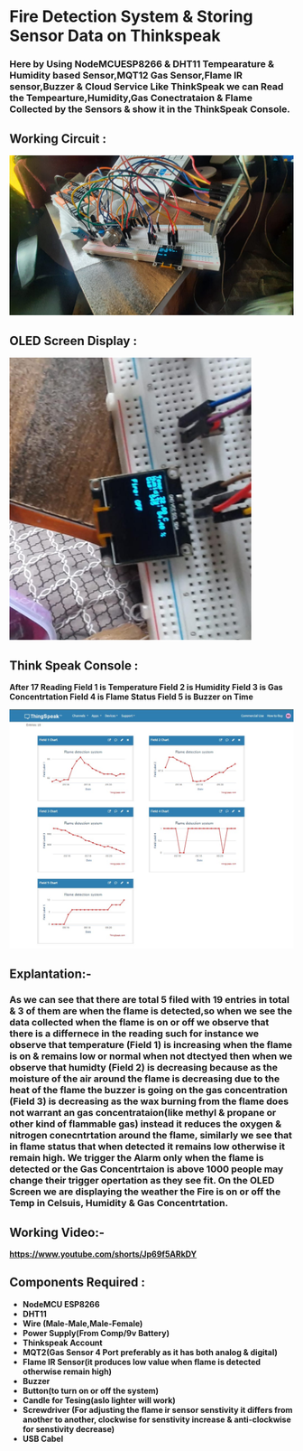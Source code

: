 # Fire Detection System & Storing Sensor Data on Thinkspeak 


### Here by Using NodeMCUESP8266 & DHT11 Tempearature & Humidity based Sensor,MQT12 Gas Sensor,Flame IR sensor,Buzzer &  Cloud Service Like ThinkSpeak we can Read the Tempearture,Humidity,Gas Conectrataion & Flame Collected by the Sensors & show it in the ThinkSpeak Console.

## Working Circuit :

<img src='./img/workingckt.jpg'>

## OLED Screen Display  :
<img height="500px" src='./img/oleddisplkayoff.jpg'>

## Think Speak Console :

<B> After 17 Reading
<B> Field 1 is Temperature 
<B> Field 2 is Humidity 
<B> Field 3 is Gas Concentrtation
<B> Field 4 is Flame Status
<B> Field 5 is Buzzer on Time

<img  src='./img/thinkspeakcloud.jpg'>

## Explantation:-

### As we can see that there are total 5 filed with 19 entries in total & 3 of them are when the flame is detected,so when we see the data collected when the flame is on or off we observe that there is a differnece in the reading such for instance we observe that temperature (Field 1) is increasing when the flame is on & remains low or normal when not dtectyed then when we observe that humidty (Field 2) is decreasing because as the moisture of the air around the flame is decreasing due to the heat of the flame the buzzer is going on the gas concentration (Field 3) is decreasing as the wax burning  from the flame does not warrant an gas concentrataion(like methyl & propane or other kind of flammable gas) instead  it reduces the oxygen & nitrogen  conecntrtation around the flame, similarly we see that in flame status that when detected it remains low otherwise it remain high. We trigger the Alarm only when the flame is detected or the Gas Concentrtaion is above 1000 people may change their trigger opertation as they see fit. On the OLED Screen we are displaying the weather the Fire is on or off the Temp in Celsuis, Humidity & Gas Concentrtation.

## Working Video:-
https://www.youtube.com/shorts/Jp69f5ARkDY

## Components Required :

<ul>
<li>NodeMCU ESP8266</li>
<li>DHT11</li>
<li>Wire (Male-Male,Male-Female)</li>
<li>Power Supply(From Comp/9v Battery)</li>
<li>Thinkspeak Account</li>
<li>MQT2(Gas Sensor 4 Port preferably as it has both analog & digital)</li>
<li>Flame IR Sensor(it produces low value when flame is detected otherwise remain high)</li>
<li>Buzzer</li>
<li>Button(to turn on or off the system)</li>
<li>Candle for Tesing(aslo lighter will work)</li>
<li>Screwdriver (For adjusting the flame ir sensor senstivity it differs from another to another, clockwise for senstivity increase & anti-clockwise for  senstivity decrease)</li>
<li> USB Cabel </li>
</ul>
